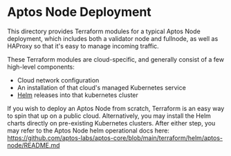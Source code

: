Aptos Node Deployment
=========================

This directory provides Terraform modules for a typical Aptos Node deployment, which includes both a validator node and fullnode, as well as HAProxy so that it's easy to manage incoming traffic. 

These Terraform modules are cloud-specific, and generally consist of a few high-level components:
* Cloud network configuration
* An installation of that cloud's managed Kubernetes service
* [Helm](https://helm.sh/) releases into that kubernetes cluster

If you wish to deploy an Aptos Node from scratch, Terraform is an easy way to spin that up on a public cloud. Alternatively, you may install the Helm charts directly on pre-existing Kubernetes clusters. After either step, you may refer to the Aptos Node helm operational docs here: https://github.com/aptos-labs/aptos-core/blob/main/terraform/helm/aptos-node/README.md
